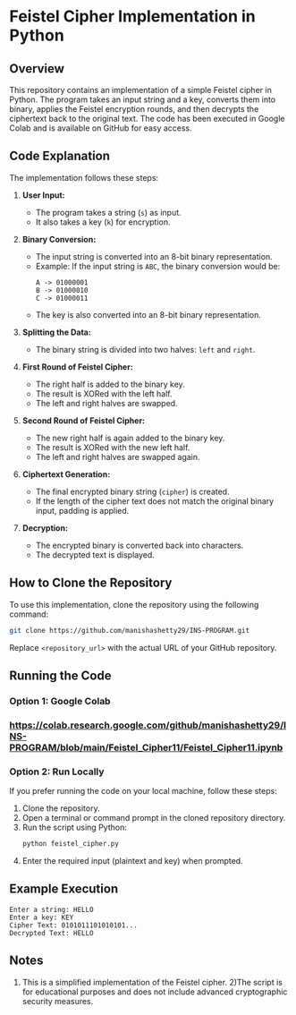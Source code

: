 # Feistel Cipher Implementation in Python

## Overview
This repository contains an implementation of a simple Feistel cipher in Python. The program takes an input string and a key, converts them into binary, applies the Feistel encryption rounds, and then decrypts the ciphertext back to the original text. The code has been executed in Google Colab and is available on GitHub for easy access.

## Code Explanation
The implementation follows these steps:

1. **User Input:**
   - The program takes a string (`s`) as input.
   - It also takes a key (`k`) for encryption.

2. **Binary Conversion:**
   - The input string is converted into an 8-bit binary representation.
   - Example: If the input string is `ABC`, the binary conversion would be:
     ```
     A -> 01000001
     B -> 01000010
     C -> 01000011
     ```
   - The key is also converted into an 8-bit binary representation.

3. **Splitting the Data:**
   - The binary string is divided into two halves: `left` and `right`.

4. **First Round of Feistel Cipher:**
   - The right half is added to the binary key.
   - The result is XORed with the left half.
   - The left and right halves are swapped.

5. **Second Round of Feistel Cipher:**
   - The new right half is again added to the binary key.
   - The result is XORed with the new left half.
   - The left and right halves are swapped again.

6. **Ciphertext Generation:**
   - The final encrypted binary string (`cipher`) is created.
   - If the length of the cipher text does not match the original binary input, padding is applied.

7. **Decryption:**
   - The encrypted binary is converted back into characters.
   - The decrypted text is displayed.

## How to Clone the Repository
To use this implementation, clone the repository using the following command:
```sh
git clone https://github.com/manishashetty29/INS-PROGRAM.git
```
Replace `<repository_url>` with the actual URL of your GitHub repository.

## Running the Code
### Option 1: Google Colab
### https://colab.research.google.com/github/manishashetty29/INS-PROGRAM/blob/main/Feistel_Cipher11/Feistel_Cipher11.ipynb

### Option 2: Run Locally
If you prefer running the code on your local machine, follow these steps:
1. Clone the repository.
2. Open a terminal or command prompt in the cloned repository directory.
3. Run the script using Python:
   ```sh
   python feistel_cipher.py
   ```
4. Enter the required input (plaintext and key) when prompted.

## Example Execution
```
Enter a string: HELLO
Enter a key: KEY
Cipher Text: 0101011101010101...
Decrypted Text: HELLO
```

## Notes
1) This is a simplified implementation of the Feistel cipher.
2)The script is for educational purposes and does not include advanced cryptographic security measures.



